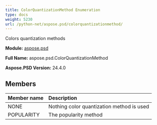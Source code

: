 ```yaml
---
title: ColorQuantizationMethod Enumeration
type: docs
weight: 5230
url: /python-net/aspose.psd/colorquantizationmethod/
---
```


Colors quantization  methods

**Module:** [aspose.psd](/psd/python-net/aspose.psd/)

**Full Name:** aspose.psd.ColorQuantizationMethod

**Aspose.PSD Version:** 24.4.0

## **Members**
| **Member name** | **Description** |
| :- | :- |
| NONE | Nothing color quantization method is used |
| POPULARITY | The popularity method |

